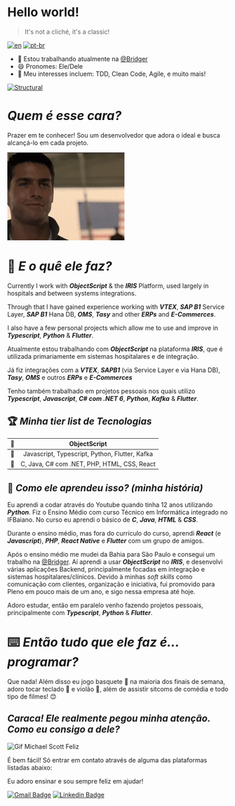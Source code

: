 <!--Main section-->
# Hello world!

> It's not a cliché, it's a classic!

[![en](https://img.shields.io/badge/lang-en-red.svg)](https://github.com/silveira42/silveira42/blob/main/README.md)
[![pt-br](https://img.shields.io/badge/lang-pt--br-green.svg)](https://github.com/silveira42/silveira42/blob/main/LEIAME.md)

- 💼 Estou trabalhando atualmente na [@Bridger](https://github.com/Grupo-Bridger)
- 😄 Pronomes: Ele/Dele
- 🔭 Meu interesses incluem: TDD, Clean Code, Agile, e muito mais!

[![Structural](https://skillicons.dev/icons?i=linux,bash,debian,git,github,docker,jenkins,vscode&theme=dark)](https://skillicons.dev)

<!--Introduction-->
# _Quem é esse cara?_
Prazer em te conhecer! Sou um desenvolvedor que adora o ideal e busca alcançá-lo em cada projeto.

<img src="refs/happyTomCruise.gif" alt="Gif Tom Cruise Feliz" height="200" />

<!--Skillset-->
# 🤷 _E o quê ele faz?_
Currently I work with **_ObjectScript_** & the **_IRIS_** Platform, used largely in hospitals and between systems integrations.

Through that I have gained experience working with **_VTEX_**, **_SAP B1_** Service Layer, **_SAP B1_** Hana DB, **_OMS_**, **_Tasy_** and other **_ERPs_** and **_E-Commerces_**.

I also have a few personal projects which allow me to use and improve in **_Typescript_**, **_Python_** & **_Flutter_**.

Atualmente estou trabalhando com **_ObjectScript_** na plataforma **_IRIS_**, que é utilizada primariamente em sistemas hospitalares e de integração.

Já fiz integrações com a **_VTEX_**, **_SAPB1_** (via Service Layer e via Hana DB), **_Tasy_**, **_OMS_** e outros **_ERPs_** e **_E-Commerces_**

Tenho também trabalhado em projetos pessoais nos quais utilizo **_Typescript_**, **_Javascript_**, **_C# com .NET 6_**, **_Python_**, **_Kafka_** & **_Flutter_**.

<!--Known languages/technologies-->
## 🏆 _Minha tier list de Tecnologias_
| 🥇 | ObjectScript |
|:---:|:---:|
| 🥈 | Javascript, Typescript, Python, Flutter, Kafka |
| 🥉 | C, Java, C# com .NET, PHP, HTML, CSS, React |

<!--Skillset-->
## 📖 _Como ele aprendeu isso? (minha história)_
Eu aprendi a codar através do Youtube quando tinha 12 anos utilizando **_Python_**. Fiz o Ensino Médio com curso Técnico em Informática integrado no IFBaiano. No curso eu aprendi o básico de **_C_**, **_Java_**, **_HTML_** & **_CSS_**.

Durante o ensino médio, mas fora do curriculo do curso, aprendi **_React_** (e **_Javascript_**), **_PHP_**, **_React Native_** e **_Flutter_** com um grupo de amigos.

Após o ensino médio me mudei da Bahia para São Paulo e consegui um trabalho na [@Bridger](https://github.com/Grupo-Bridger). Aí aprendi a usar **_ObjectScript_** no **_IRIS_**, e desenvolvi várias aplicações Backend, principalmente focadas em integração e sistemas hospitalares/clínicos. Devido à minhas _soft skills_ como comunicação com clientes, organização e iniciativa, fui promovido para Pleno em pouco mais de um ano, e sigo nessa empresa até hoje.

Adoro estudar, então em paralelo venho fazendo projetos pessoais, principalmente com **_Typescript_**, **_Python_** & **_Flutter_**.

<!--Other interests-->
# ⌨️ **_Então tudo que ele faz é... programar?_**
Que nada! Além disso eu jogo basquete 🏀 na maioria dos finais de semana, adoro tocar teclado 🎹 e violão 🎸, além de assistir sitcoms de comédia e todo tipo de filmes! 😊

<!--Contact info-->
## **_Caraca! Ele realmente pegou minha atenção. Como eu consigo a dele?_**

<img src="refs/steve-carell-wow.gif" alt="Gif Michael Scott Feliz" height="200" />

É bem fácil! Só entrar em contato através de alguma das plataformas listadas abaixo:

Eu adoro ensinar e sou sempre feliz em ajudar!

[![Gmail Badge](https://img.shields.io/badge/-Gmail-%23333?style=for-the-badge&logo=gmail&logoColor=white)](mailto:silverdev42@gmail.com)
[![Linkedin Badge](https://img.shields.io/badge/-LinkedIn-0077B5?style=for-the-badge&logo=Linkedin&logoColor=white&link=https://www.linkedin.com/in/silveirabruno842/)](https://www.linkedin.com/in/silveirabruno842/)


